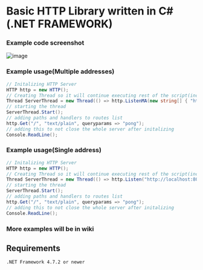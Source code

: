 # Basic HTTP Library written in C#(.NET FRAMEWORK)

### Example code screenshot
![image](https://github.com/Zordon1337/LibHTTP/assets/65111609/2662a3c5-b319-4c56-974e-8e3b6fe6274d)


### Example usage(Multiple addresses)
```csharp
// Initalizing HTTP Server
HTTP http = new HTTP();
// Creating Thread so it will continue executing rest of the script(including http.GET)
Thread ServerThread = new Thread(() => http.ListenMA(new string[] { "http://127.0.0.1:80/", "http://localhost:80/" }));
// starting the thread
ServerThread.Start();
// adding paths and handlers to routes list
http.Get("/", "text/plain", queryparams => "pong");
// adding this to not close the whole server after initalizing
Console.ReadLine(); 
```
### Example usage(Single address)
```csharp
// Initalizing HTTP Server
HTTP http = new HTTP();
// Creating Thread so it will continue executing rest of the script(including http.GET)
Thread ServerThread = new Thread(() => http.Listen("http://localhost:80/"));
// starting the thread
ServerThread.Start();
// adding paths and handlers to routes list
http.Get("/", "text/plain", queryparams => "pong");
// adding this to not close the whole server after initalizing
Console.ReadLine(); 
```

### More examples will be in wiki

## Requirements
``
.NET Framework 4.7.2 or newer
``
